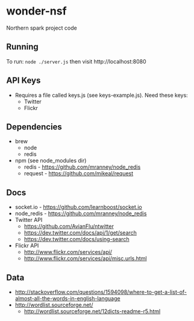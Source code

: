 wonder-nsf
==========

Northern spark project code

Running
-------

To run: `node ./server.js` then visit http://localhost:8080


API Keys
--------

* Requires a file called keys.js (see keys-example.js).  Need these keys:
  * Twitter
  * Flickr


Dependencies
------------

* brew
  * node
  * redis
* npm (see node_modules dir)
  * redis - https://github.com/mranney/node_redis
  * request - https://github.com/mikeal/request


Docs
----

* socket.io - https://github.com/learnboost/socket.io
* node_redis - https://github.com/mranney/node_redis
* Twitter API
  * https://github.com/AvianFlu/ntwitter
  * https://dev.twitter.com/docs/api/1/get/search
  * https://dev.twitter.com/docs/using-search
* Flickr API
  * http://www.flickr.com/services/api/
  * http://www.flickr.com/services/api/misc.urls.html


Data
----

* http://stackoverflow.com/questions/1594098/where-to-get-a-list-of-almost-all-the-words-in-english-language
* http://wordlist.sourceforge.net/
  * http://wordlist.sourceforge.net/12dicts-readme-r5.html
